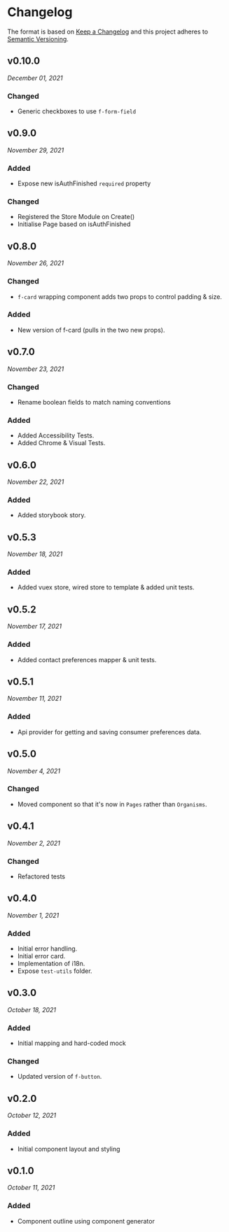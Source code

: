 # Changelog

The format is based on [Keep a Changelog](http://keepachangelog.com/en/1.0.0/)
and this project adheres to [Semantic Versioning](http://semver.org/spec/v2.0.0.html).


v0.10.0
------------------------------
*December 01, 2021*

### Changed
- Generic checkboxes to use `f-form-field`


v0.9.0
------------------------------
*November 29, 2021*

### Added
- Expose new isAuthFinished `required` property

### Changed
- Registered the Store Module on Create()
- Initialise Page based on isAuthFinished


v0.8.0
------------------------------
*November 26, 2021*

### Changed
- `f-card` wrapping component adds two props to control padding & size.

### Added
- New version of f-card (pulls in the two new props).


v0.7.0
------------------------------
*November 23, 2021*

### Changed
- Rename boolean fields to match naming conventions


### Added
- Added Accessibility Tests.
- Added Chrome & Visual Tests.


v0.6.0
------------------------------
*November 22, 2021*

### Added
- Added storybook story.


v0.5.3
------------------------------
*November 18, 2021*

### Added
- Added vuex store, wired store to template & added unit tests.


v0.5.2
------------------------------
*November 17, 2021*

### Added
- Added contact preferences mapper & unit tests.


v0.5.1
------------------------------
*November 11, 2021*

### Added
- Api provider for getting and saving consumer preferences data.


v0.5.0
------------------------------
*November 4, 2021*

### Changed
- Moved component so that it's now in `Pages` rather than `Organisms`.


v0.4.1
------------------------------
*November 2, 2021*

### Changed
- Refactored tests


v0.4.0
------------------------------
*November 1, 2021*

### Added
- Initial error handling.
- Initial error card.
- Implementation of i18n.
- Expose `test-utils` folder.


v0.3.0
------------------------------
*October 18, 2021*

### Added
- Initial mapping and hard-coded mock

### Changed
- Updated version of `f-button`.


v0.2.0
------------------------------
*October 12, 2021*

### Added
- Initial component layout and styling


v0.1.0
------------------------------
*October 11, 2021*

### Added
- Component outline using component generator
